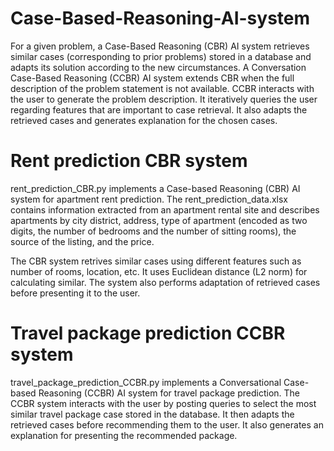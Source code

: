 # Case-Based-Reasoning-AI-system

For a given problem, a Case-Based Reasoning (CBR) AI system retrieves similar cases (corresponding to prior problems) stored in a database and adapts its solution according to the new circumstances. A Conversation Case-Based Reasoning (CCBR) AI system extends CBR when the full description of the problem statement is not available. CCBR interacts with the user to generate the problem description. It iteratively queries the user regarding features that are important to case retrieval. It also adapts the retrieved cases and generates explanation for the chosen cases. 

# Rent prediction CBR system

rent_prediction_CBR.py implements a Case-based Reasoning (CBR) AI system for apartment rent prediction. The rent_prediction_data.xlsx contains information extracted from an apartment rental site and describes apartments by city district, address, type of apartment (encoded as two digits, the number of bedrooms and the number of sitting rooms), the source of the listing, and the price.

The CBR system retrives similar cases using different features such as number of rooms, location, etc. It uses Euclidean distance (L2 norm) for calculating similar. The system also performs adaptation of retrieved cases before presenting it to the user. 

# Travel package prediction CCBR system

travel_package_prediction_CCBR.py implements a Conversational Case-based Reasoning (CCBR) AI system for travel package prediction. The CCBR system interacts with the user by posting queries to select the most similar travel package case stored in the database. It then adapts the retrieved cases before recommending them to the user. It also generates an explanation for presenting the recommended package.
